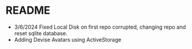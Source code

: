 # README
* 3/6/2024 Fixed Local Disk on first repo corrupted, changing repo and reset sqlite database.
* Adding Devise Avatars using ActiveStorage